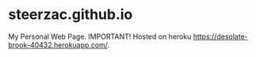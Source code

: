 # steerzac.github.io
My Personal Web Page. 
IMPORTANT! Hosted on heroku https://desolate-brook-40432.herokuapp.com/.
